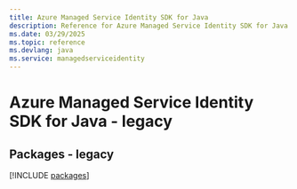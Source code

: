```yaml
---
title: Azure Managed Service Identity SDK for Java
description: Reference for Azure Managed Service Identity SDK for Java
ms.date: 03/29/2025
ms.topic: reference
ms.devlang: java
ms.service: managedserviceidentity
---
```

# Azure Managed Service Identity SDK for Java - legacy
## Packages - legacy
[!INCLUDE [packages](managed-service-identity-index.md)]
